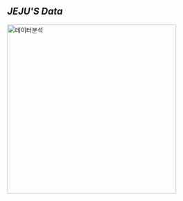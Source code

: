 ## ***JEJU'S Data***

<img width="389" alt="데이터분석" src="https://user-images.githubusercontent.com/66864468/146110922-5b7a6156-6924-45f7-ae15-8a3e3c418b77.png">



